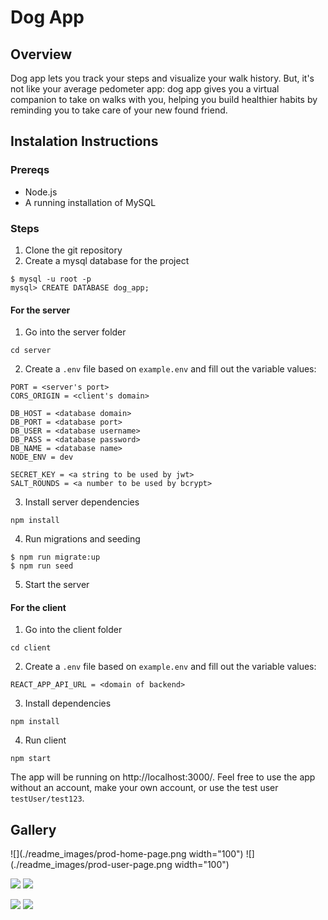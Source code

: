 # Dog App

## Overview

Dog app lets you track your steps and visualize your walk history. But, it's not like your average pedometer app: dog app gives you a virtual companion to take on walks with you, helping you build healthier habits by reminding you to take care of your new found friend.


## Instalation Instructions

### Prereqs

- Node.js
- A running installation of MySQL

### Steps

1. Clone the git repository
2. Create a mysql database for the project
```
$ mysql -u root -p
mysql> CREATE DATABASE dog_app;
```

#### For the server

1.  Go into the server folder
``` 
cd server
```

2. Create a `.env` file based on `example.env` and fill out the variable values:
```
PORT = <server's port>
CORS_ORIGIN = <client's domain>

DB_HOST = <database domain>
DB_PORT = <database port>
DB_USER = <database username>
DB_PASS = <database password>
DB_NAME = <database name>
NODE_ENV = dev

SECRET_KEY = <a string to be used by jwt>
SALT_ROUNDS = <a number to be used by bcrypt>
```

3. Install server dependencies
```
npm install
```

4. Run migrations and seeding
```
$ npm run migrate:up
$ npm run seed
```

5. Start the server

#### For the client

1. Go into the client folder
```
cd client
```

2. Create a `.env` file based on `example.env` and fill out the variable values:
```
REACT_APP_API_URL = <domain of backend>
```

3. Install dependencies
```
npm install
```

4. Run client
```
npm start
```

The app will be running on http://localhost:3000/. Feel free to use the app without an account, make your own account, or use the test user `testUser/test123`.

## Gallery

![](./readme_images/prod-home-page.png width="100") ![](./readme_images/prod-user-page.png width="100")

![](./readme_images/prod-walk-page.png) ![](./readme_images/prod-walk-form.png)

![](./readme_images/prod-login-page.png) ![](./readme_images/prod-register-page.png)
